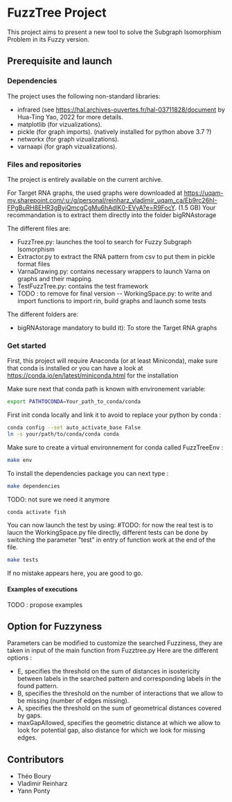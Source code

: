 # FuzzTree Project

This project aims to present a new tool to solve the Subgraph Isomorphism Problem in its Fuzzy version.

## Prerequisite and launch

### Dependencies 
The project uses the following non-standard libraries:

* infrared (see https://hal.archives-ouvertes.fr/hal-03711828/document by Hua-Ting Yao, 2022 for more details.
* matplotlib (for vizualizations).
* pickle (for graph imports). (natively installed for python above 3.7 ?)
* networkx (for graph vizualizations).
* varnaapi (for graph vizualizations). 


### Files and repositories
The project is entirely available on the current archive. 

For Target RNA graphs, the used graphs were downloaded at https://uqam-my.sharepoint.com/:u:/g/personal/reinharz_vladimir_uqam_ca/Eb9rc26hI-FPgBuRH8EHR3gByiQmcgCgMu6hAdlK0-EVyA?e=R9FocY. (1.5 GB) Your recommandation is to extract them directly into the folder bigRNAstorage

The different files are:
* FuzzTree.py: launches the tool to search for Fuzzy Subgraph Isomorphism
* Extractor.py to extract the RNA pattern from csv to put them in pickle format files
* VarnaDrawing.py: contains necessary wrappers to launch Varna on graphs and their mapping.
* TestFuzzTree.py: contains the test framework 
* TODO : to remove for final version -- WorkingSpace.py: to write and import functions to import rin, build graphs and launch some tests 

The different folders are:
* bigRNAstorage mandatory to build it): To store the Target RNA graphs


### Get started

First, this project will require Anaconda (or at least Miniconda), make sure that conda is installed or you can have a look at https://conda.io/en/latest/miniconda.html for the installation

Make sure next that conda path is known with environement variable:
```bash
export PATHTOCONDA=Your_path_to_conda/conda
```

First init conda locally and link it to avoid to replace your python by conda :

```bash
conda config --set auto_activate_base False
ln -s your/path/to/conda/conda conda
```

Make sure to create a virtual environnement for conda called FuzzTreeEnv :

```bash
make env
```

To install the dependencies package you can next type :

```bash
make dependencies
```

TODO: not sure we need it anymore
```bash
conda activate fish
```

You can now launch the test by using: #TODO: for now the real test is to laucn the WorkingSpace.py file directly, different tests can be done by switching the parameter "test" in entry of function work at the end of the file.

```bash
make tests
```
If no mistake appears here, you are good to go.

#### Examples of executions

TODO : propose examples

## Option for Fuzzyness

Parameters can be modified to customize the searched Fuzziness, they are taken in input of the main function from Fuzztree.py
Here are the different options :

- E, specifies the threshold on the sum of distances in isostericity between labels in the searched pattern and corresponding labels in the found pattern. 
- B, specifies the threshold on the number of interactions that we allow to be missing (number of edges missing).
- A, specifies the threshold on the sum of geometrical distances covered by gaps.
- maxGapAllowed, specifies the geometric distance at which we allow to look for potential gap, also distance for which we look for missing edges.


## Contributors

* Théo Boury
* Vladimir Reinharz
* Yann Ponty






